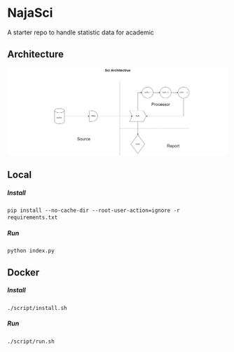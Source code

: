 # NajaSci

A starter repo to handle statistic data for academic

## Architecture

![](architecture.png)


## Local

##### Install

```
pip install --no-cache-dir --root-user-action=ignore -r requirements.txt
```

##### Run

```
python index.py
```

## Docker

##### Install

```
./script/install.sh
```

##### Run

```
./script/run.sh
```